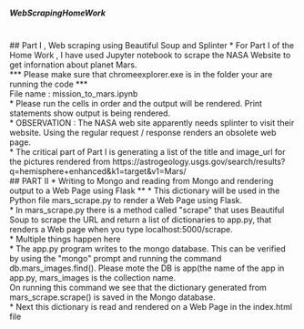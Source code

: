 ##### WebScrapingHomeWork
</br>
## Part I , Web scraping using Beautiful Soup and Splinter
* For Part I of the Home Work , I have used Jupyter notebook to scrape the NASA Website to get infornation about planet Mars.
</br>
*** Please make sure that chromeexplorer.exe is in the folder your are running the code ***
</br>
File name : mission_to_mars.ipynb
</br>
* Please run the cells in order and the output will be rendered. Print statements show output is being rendered.
</br>
* OBSERVATION : The NASA web site apparently needs splinter to visit their website. Using the regular request / response renders an obsolete web page.
</br>
* The critical part of Part I is generating a list of the title and image_url for the pictures rendered from
https://astrogeology.usgs.gov/search/results?q=hemisphere+enhanced&k1=target&v1=Mars/
</br>
##  PART II * Writing to Mongo and reading from Mongo and rendering output to a Web Page using Flask **
* This dictionary will be used in the Python file mars_scrape.py to render a Web Page using Flask.
</br>
* In mars_scrape.py there is a method called "scrape" that uses Beautiful Soup to scrape the URL and return a list of dictionaries to app.py, that renders a Web page when you type localhost:5000/scrape.
</br>
* Multiple things happen here 
</br>
* The app.py program writes to the mongo database. This can be verified by using the "mongo" prompt and running the command 
db.mars_images.find(). Please mote the DB is app(the name of the app in app.py, mars_images is the collection name. 
</br>
On running this command we see that the dictionary generated from mars_scrape.scrape() is saved in the Mongo database.
</br>
* Next this dictionary is read and rendered on a Web Page in the index.html file
